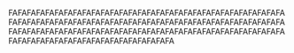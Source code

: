 FAFAFAFAFAFAFAFAFAFAFAFAFAFAFAFAFAFAFAFAFAFAFAFAFAFAFAFAFAFAFAFAFAFAFAFAFAFAFAFAFAFAFAFAFAFAFAFAFAFAFAFAFAFAFAFAFAFAFAFAFAFAFAFAFAFAFAFAFAFAFAFAFAFAFAFAFAFAFAFAFAFAFAFAFAFAFAFAFAFAFAFAFAFAFAFAFAFAFAFAFAFAFAFAFAFAFAFA
